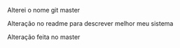Alterei o nome git master

Alteração no readme para descrever melhor meu sistema

Alteração feita no master